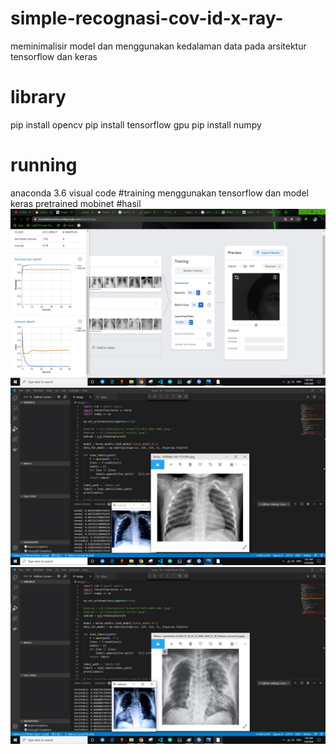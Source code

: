 # simple-recognasi-cov-id-x-ray-
meminimalisir model dan menggunakan kedalaman data pada arsitektur tensorflow dan keras
# library
pip install opencv
pip install tensorflow gpu
pip install numpy
# running 
anaconda 3.6 
visual code
#training
menggunakan tensorflow dan model keras pretrained mobinet
#hasil
<img src="https://github.com/wedexyz/simple-recognasi-cov-id-x-ray-/blob/master/grafik.jpg">
<img src="https://github.com/wedexyz/simple-recognasi-cov-id-x-ray-/blob/master/1.jpg">
<img src="https://github.com/wedexyz/simple-recognasi-cov-id-x-ray-/blob/master/2.jpg">
